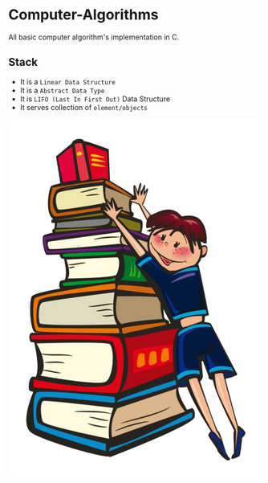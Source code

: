 # Computer-Algorithms

All basic computer algorithm's implementation in C.

## Stack
* It is a `Linear Data Structure`
* It is a `Abstract Data Type`
* It is `LIFO (Last In First Out)` Data Structure
* It serves collection of `element/objects`




![Stack_Image](https://github.com/78526Nasir/Computer-Algorithms/blob/master/images/animated-book-clipart-18.png)


